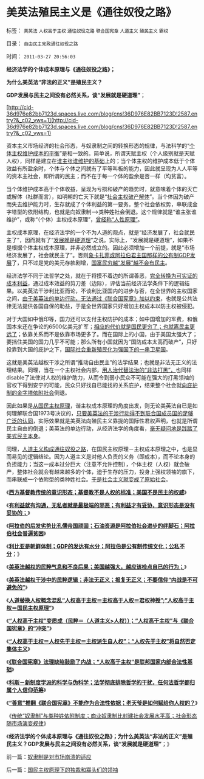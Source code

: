 # 美英法殖民主义是《通往奴役之路》

标签： `美英法` `人权高于主权` `通往奴役之路` `联合国宪章` `人道主义` `殖民主义` `霸权` 

目录： `自由民主宪政通往奴役之路`

时间： `2011-03-27 20:56:03`

**经济法学的个体成本原理与《通往奴役之路》；**

**为什么美英法“非法的正义”是殖民主义？**

**GDP发展与民主之间没有必然关系，谈“发展就是硬道理”**；

[http://cid-36d976e82bb7123d.spaces.live.com/blog/cns!36D976E82BB7123D!2587.entry?&_c02_vws=1](http://cid-36d976e82bb7123d.spaces.live.com/blog/cns!36D976E82BB7123D!2587.entry?&_c02_vws=1)

资本主义市场经济的社会形态，与奴隶制之间的转换形态的规律，与法科学的“[个体主权维护成本的平衡](../../../2010/1/15/进化论本质规律就是成本效益定律.md)”是相一致的。简单说，所谓天赋主权（个人级别就是天赋人权），同样是建立在[谁主张谁维护的基础](../../../2009/9/3/谁主张谁维护，妥协是实力平衡的结果.md)上的；当个体主权的维护成本低于个体效益有所盈余时，个体与个体之间就有了平等叫板的能力，因此就呈现为人人平等的资本主社会，即所谓的民主；而不在于每一个体的盈余是否一样（均贫富）。

当个体维护成本高于个体收益，呈现为亏损和破产的趋势时，就意味着个体的灭亡或解体（社群而言），如明朝的亡天下就是“[社会主权破产解体](../../../2010/5/17/阻尼原理：堰塞湖爆发性必定超出中央集权处理能力.md)”。当个体因为破产而失去维护能力时，生存就成了个体利益的第一要务。整个社会依权势，串联成金字塔型的依附结构，也就是向奴隶制——>类种姓社会倒退。这个规律就是“谁主张谁维护”，或称“（个体）主权成本原理”，[曾经称“人性原理”](../../../2010/4/20/人性决定利益；利益-＞经济；经济-＞政治；政治-＞军事.md)。

主权成本原理，在经济法学的一个不为人道的观点，就是“经济发展了，社会就民主了”，因而就有了“[发展就是硬道理](../../../2009/9/16/亵渎自然母亲的“发展就是硬道理”.md)”之说。实际上，“发展就是硬道理”，如果不是根据个体主权成本原理，并非必然成立的。因此必须增加一个前提，就是“市场经济发展了，社会就民主了”。否则[象卡扎菲或阿拉伯君主国那样的公有制GDP发展](../../../2011/3/24/石油是阿拉伯民主的绊脚石.md)了，只不过是党的美元存款剧增，[国富民穷越“发展”越不会有民主](../../../2008/11/19/国富民穷之弱国应取消个人税.md)。

经济法学不同于法哲学之处，就在于将摸不着边的所谓善恶，[完全转换为可实证的成本利益](../../../2010/3/9/没有利益就没有科学.md)，通过成本效益的剪刀差（边际），评估当前经济法学条件下的逻辑结果。以美英法干涉利比亚而论，不谈利比亚国内的进步与否，在全世界的主权国家之间，[由于美英法的单边行动，无法通过《联合国宪章》加以约束](../../../2011/3/25/“人权高于主权”与《联合国宪章》的“冲突”.md)，也就是公共法律无法提供各国自保的助益，于是全世界国家只好增加主权成本以防主权被侵犯。

对于大国如中俄印等，国力还可以支付主权防护的成本；如中国增加的军费，和俄国本来还在争论的6500亿美元扩军；[相应的代价就是国民更穷了；也就离民主更远了](../../../2009/12/25/自力更生国防建设是小农意识历史经验.md)；依靠关系而不是依靠市场更多了。而在国际上的小国，由于美国太强大了；要挡住美国的国力几乎不可能；那么所有小国就因为“国防成本太高而破产”，只好投靠到大国的庇护之下，[国际社会重新殖民化为强国下的一串卫星国](../../../2010/10/28/世界民族主义运动后期的东方插曲.md)。

这就是美英法越权干涉之所谓“推动自由民主”的法学结果；也就是非法无正义的法理结果。同理，当在一个主权社会内部，[用人治代替法治的“非法打黑”，](../../../2010/10/4/黑社会和黑社会行为和打黑的本质.md)也同样disable了法律对人权的维护助力，从而令到弱小民众不可能在强大的打黑领袖的官权下得到安宁的可能，民众只好找自已能找的关系庇护，结果整个社会就[向庇护制的金字塔依附社会](../../../2009/12/5/需要讲政治的社会和不需要讲政治的公民.md)倒退。

因此如果是[从国民主权原理](../../../2011/3/25/基督教伦理“人权高于主权”的谬误.md)，谐主权成本原理的角度出发，则无论美英法自已是如何理解联合国1973号决议的，[只要美英法的干涉行动得不到联合国成员国的足够广泛的认同](../../../2011/3/22/美国在伊阿都合法，在利比亚不合法.md)，实际效果就是美英法向殖民主义靠拢的国际性君权声明，也就是所谓民主自由的倒退；美英法的单边行动，从经济法学的角度看，[毫无疑问地是践踏了美式民主本身](../../../2011/3/21/美英法政府践踏了美式民主.md)。

同理，[人道主义构成通往奴役之路](../../../2011/2/20/求同存异所求仅是利益观点的相同.md)，在国民主权原理－主权成本原理之中，也是显而易见的逻辑结论。因为人道主义是对他人负责的义务（即成本），而不论本身的负担能力；当这一成本过分巨大（注意不允许控制），个体主权（人权）就会破产，整体社会就会有越来越多的个体，迫于生存的压力，投身上强权领袖的旗下，而串联成一个依附型的类种姓社会。[于是社会主义就变成了原始社会](../../../2010/5/26/古埃及社会对技术排斥似中国印度.md)。

《[**西方基督教传统的意识形态；基督教不是人权的标准；美国不是民主的权威**](../../../2011/3/23/基督教不是人权的标准；美国不是民主的权威.md)》

《[**有利益就有沟通，无私者就是最极端的邪恶；有利益才有妥协，意识形态是没有妥协的；**](../../../2011/3/23/请萨科奇自证不是极端的邪恶.md)》

《[**阿拉伯的后发劣势比孔儒帝国顽固；石油资源是阿拉伯社会进步的绊脚石；阿拉伯社会普遍贫困**](../../../2011/3/24/石油是阿拉伯民主的绊脚石.md)》

《[**利比亚是朝鲜体制；GDP的发达有水分；阿拉伯是公有制传统文化；公私不分**](../../../2011/3/24/卡扎菲行为容易理解.md)；》

《[**美英法越权的民粹气息和不良后果；美国越强大，越应该检点自已的行为；**](../../../2011/3/24/美英法越权干涉利比亚的不良后果.md)》

《[**美英法越权干涉中的民粹逻辑；非法无正义；报复无正义；不要信仰“内战是不可避免的”**](../../../2011/3/25/非法无正义；不要信仰“内战不可避免”；.md)》

《[**人道替换人权概念混乱“人权高于主权＝主权高于人权＝君权神授”;“人权高于主权＝国民主权原理”**](../../../2011/3/25/基督教伦理“人权高于主权”的谬误.md)》

《[**“人权高于主权”变质成（民粹＝（人道主义>人权））；“人权高于主权”与《联合国宪章》的“冲突”**](../../../2011/3/25/“人权高于主权”与《联合国宪章》的“冲突”.md)》

《[**“人权高于主权＝人权先于主权＝主权派生自人权”；“人权先于主权”将自然否定集体主义**](../../../2011/3/26/人权高于主权＝人权先于主权＝主权源于人权.md)》

《[**《联合国宪章》法理缺陷鼓励了内战；“人权高于主权”是联邦国家内部合法性基础**](../../../2011/3/26/《联合国宪章》法理缺陷鼓励了内战.md)》

《[**科斯－新制度学派的科学与伪科学；法学彻底排除哲学的干扰，任何法哲学都归属个人信仰范筹**](../../../2011/3/26/经济法学（法科学）和法哲学.md)》

《[**“善意”推翻《联合国宪章》不能作为合法性依据；老天爷是如何赋给你人权的？**](../../../2011/3/27/“善意”推翻《联合国宪章》将推翻联合国.md)》

《[传统“奴隶制”与类种姓依附制度；商业奴隶制比封建社会发展水平高；社会形态随市场演变规律](../../../2011/3/27/奴隶制是对市场崩溃的适应.md)》

《**经济法学的个体成本原理与《通往奴役之路》；为什么美英法“非法的正义”是殖民主义？GDP发展与民主之间没有必然关系，谈“发展就是硬道理”**；》



前一篇：[奴隶制是对市场崩溃的适应](../../../2011/3/27/奴隶制是对市场崩溃的适应.md)

后一篇：[国民主权原理下的独裁和寡头们的领袖](../../../2011/3/27/国民主权原理下的独裁和寡头们的领袖.md)